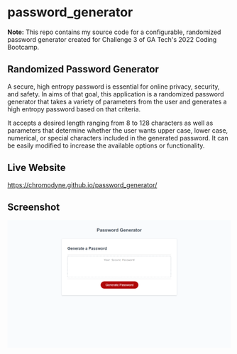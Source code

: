 # password_generator

**Note:** This repo contains my source code for a configurable, randomized password generator created for Challenge 3 of GA Tech's 2022 Coding Bootcamp.

## Randomized Password Generator ##

A secure, high entropy password is essential for online privacy, security, and safety. In aims of that goal, this application is a randomized password generator that takes a variety of parameters from the user and generates a high entropy password based on that criteria. 

It accepts a desired length ranging from 8 to 128 characters as well as parameters that determine whether the user wants upper case, lower case, numerical, or special characters included in the generated password. It can be easily modified to increase the available options or functionality.

## Live Website ##

https://chromodyne.github.io/password_generator/

## Screenshot ##

![Password Generator Screenshot](./assets/img/password-generator.png "Password Generator")
